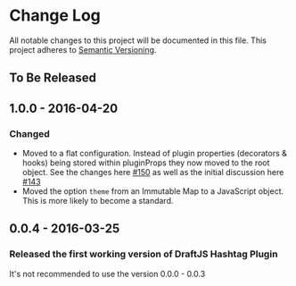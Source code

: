 # Change Log

All notable changes to this project will be documented in this file.
This project adheres to [Semantic Versioning](http://semver.org/).

## To Be Released

## 1.0.0 - 2016-04-20

### Changed

- Moved to a flat configuration. Instead of plugin properties (decorators & hooks) being stored within pluginProps they now moved to the root object. See the changes here [#150](https://github.com/draft-js-plugins/draft-js-plugins/pull/150/files) as well as the initial discussion here [#143](https://github.com/draft-js-plugins/draft-js-plugins/issues/143)
- Moved the option `theme` from an Immutable Map to a JavaScript object. This is more likely to become a standard.

## 0.0.4 - 2016-03-25
### Released the first working version of DraftJS Hashtag Plugin

It's not recommended to use the version 0.0.0 - 0.0.3
